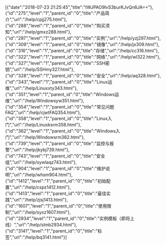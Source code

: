 [{"date":"2018-07-23 21:25:45","title":"tWJPAO9lvS3burKJvQn6JA=="},{"id":"275","level":"1","parent_id":"0","title":"产品简介","url":"/help/cpjj275.html"},{"id":"288","level":"1","parent_id":"0","title":"购买须知","url":"/help/gmxz288.html"},{"id":"297","level":"1","parent_id":"0","title":"实例","url":"/help/yzj297.html"},{"id":"309","level":"1","parent_id":"0","title":"镜像","url":"/help/jx309.html"},{"id":"316","level":"1","parent_id":"0","title":"存储","url":"/help/cc316.html"},{"id":"322","level":"1","parent_id":"0","title":"网络","url":"/help/wl322.html"},{"id":"327","level":"1","parent_id":"0","title":"SSH密钥","url":"/help/SSHmy327.html"},{"id":"328","level":"1","parent_id":"0","title":"安全","url":"/help/aq328.html"},{"id":"343","level":"1","parent_id":"0","title":"Linux运维","url":"/help/Linuxxty343.html"},{"id":"351","level":"1","parent_id":"0","title":"Windows运维","url":"/help/Windowsyw351.html"},{"id":"354","level":"1","parent_id":"0","title":"常见问题FAQ","url":"/help/cjwtFAQ354.html"},{"id":"358","level":"1","parent_id":"0","title":"Linux入门","url":"/help/Linuxksrm358.html"},{"id":"362","level":"1","parent_id":"0","title":"Windows入门","url":"/help/Windowsrm362.html"},{"id":"739","level":"1","parent_id":"0","title":"监控与报警","url":"/help/jkybj739.html"},{"id":"743","level":"1","parent_id":"0","title":"安全组","url":"/help/sywlaqz743.html"},{"id":"904","level":"1","parent_id":"0","title":"维护说明","url":"/help/whsm904.html"},{"id":"1412","level":"1","parent_id":"0","title":"初始配置","url":"/help/cspz1412.html"},{"id":"1413","level":"1","parent_id":"0","title":"最佳实践","url":"/help/zjsj1413.html"},{"id":"1607","level":"1","parent_id":"0","title":"使用限制","url":"/help/syxz1607.html"},{"id":"2934","level":"1","parent_id":"0","title":"实例模板（即将上线）","url":"/help/slmb2934.html"},{"id":"3141","level":"1","parent_id":"0","title":"标签","url":"/help/bq3141.html"}]